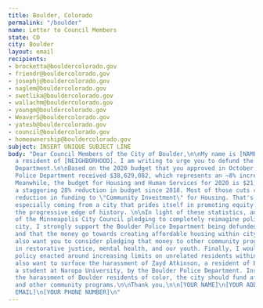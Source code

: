 ```yaml
---
title: Boulder, Colorado
permalink: "/boulder"
name: Letter to Council Members
state: CO
city: Boulder
layout: email
recipients:
- brocketta@bouldercolorado.gov
- friendr@bouldercolorado.gov
- josephj@bouldercolorado.gov
- naglem@bouldercolorado.gov
- swetlika@bouldercolorado.gov
- wallachm@bouldercolorado.gov
- youngm@bouldercolorado.gov
- WeaverS@bouldercolorado.gov
- yatesb@bouldercolorado.gov
- council@bouldercolorado.gov
- homeownership@bouldercolorado.gov
subject: INSERT UNIQUE SUBJECT LINE
body: "Dear Council Members of the City of Boulder,\n\nMy name is [NAME] and I am
  a resident of [NEIGHBORHOOD]. I am writing to urge you to defund the Boulder Police
  Department.\n\nBased on the 2020 budget that you approved in October 2019, the Boulder
  Police Department received $38,629,082, which represents an ~8% increase since 2018.
  Meanwhile, the budget for Housing and Human Services for 2020 is $21,655,671, representing
  a staggering 28% reduction in budget since 2018. Most of those cuts come from a
  reduction in funding to \"Community Investment\" for Housing. That's untenable,
  especially coming from a city that prides itself in promoting equity and being on
  the progressive edge of history. \n\nIn light of these statistics, and in the wake
  of the Minneapolis City Council pledging to completely reimagine policing in their
  city, I strongly support the Boulder Police Department being defunded immediately,
  and that the money go towards creating affordable housing within city limits. I
  also want you to consider pledging that money to other community programs that invest
  in restorative justice, mental health, and our youth. Finally, I would like to see
  policy enacted around increasing limits on unrelated residents within a home.\n\nI
  also want to surface the harassment of Zayd Atkinson, a resident of Boulder and
  a student at Naropa University, by the Boulder Police Department. Instead of funding
  the harassment of Boulder residents of color, the city should fund affordable housing
  and other community programs.\n\nThank you,\n\n[YOUR NAME]\n[YOUR ADDRESS]\n[YOUR
  EMAIL]\n[YOUR PHONE NUMBER]\n"
---
```



